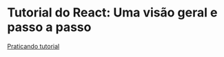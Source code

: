 <h1>Tutorial do React: Uma visão geral e passo a passo</h1>

<a href="https://www.taniarascia.com/getting-started-with-react/">Praticando tutorial</a>
